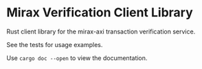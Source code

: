 # Mirax Verification Client Library

Rust client library for the mirax-axi transaction verification service.

See the tests for usage examples.

Use `cargo doc --open` to view the documentation.
